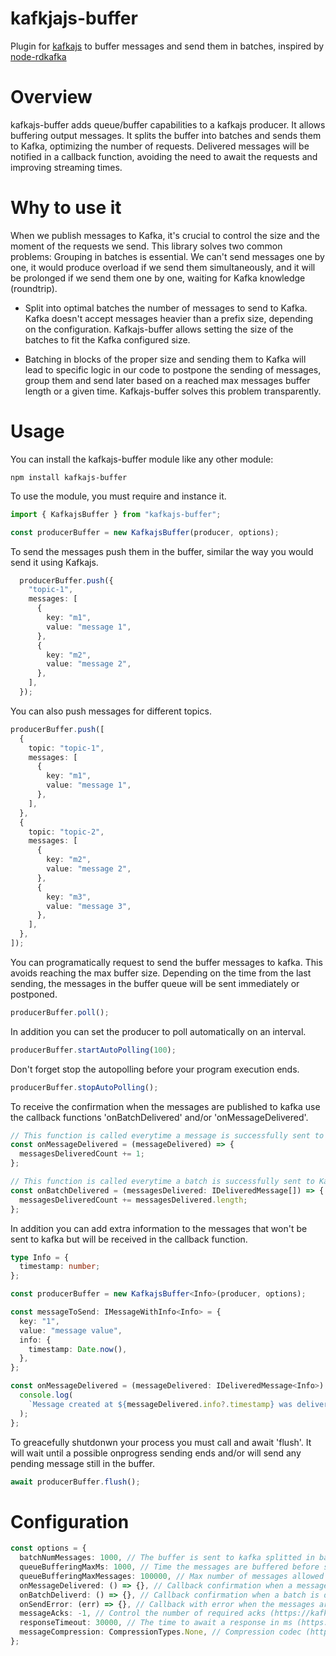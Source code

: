 # kafkjajs-buffer

Plugin for [kafkajs](https://github.com/tulios/kafkajs) to buffer messages and send them in batches, inspired by [node-rdkafka](https://github.com/Blizzard/node-rdkafka)

# Overview

kafkajs-buffer adds queue/buffer capabilities to a kafkajs producer. It allows buffering output messages. It splits the buffer into batches and sends them to Kafka, optimizing the number of requests. Delivered messages will be notified in a callback function, avoiding the need to await the requests and improving streaming times.

# Why to use it
When we publish messages to Kafka, it's crucial to control the size and the moment of the requests we send. This library solves two common problems:
Grouping in batches is essential. We can't send messages one by one, it would produce overload if we send them simultaneously, and it will be prolonged if we send them one by one, waiting for Kafka knowledge (roundtrip).

- Split into optimal batches the number of messages to send to Kafka. Kafka doesn't accept messages heavier than a prefix size, depending on the configuration. Kafkajs-buffer allows setting the size of the batches to fit the Kafka configured size.

- Batching in blocks of the proper size and sending them to Kafka will lead to specific logic in our code to postpone the sending of messages, group them and send later based on a reached max messages buffer length or a given time. Kafkajs-buffer solves this problem transparently.

# Usage

You can install the kafkajs-buffer module like any other module:

```
npm install kafkajs-buffer
```

To use the module, you must require and instance it.

```typescript
import { KafkajsBuffer } from "kafkajs-buffer";
```

```typescript
const producerBuffer = new KafkajsBuffer(producer, options);
```

To send the messages push them in the buffer, similar the way you would send it using Kafkajs.

```typescript
  producerBuffer.push({
    "topic-1",
    messages: [
      {
        key: "m1",
        value: "message 1",
      },
      {
        key: "m2",
        value: "message 2",
      },
    ],
  });
```

You can also push messages for different topics.

```typescript
producerBuffer.push([
  {
    topic: "topic-1",
    messages: [
      {
        key: "m1",
        value: "message 1",
      },
    ],
  },
  {
    topic: "topic-2",
    messages: [
      {
        key: "m2",
        value: "message 2",
      },
      {
        key: "m3",
        value: "message 3",
      },
    ],
  },
]);
```

You can programatically request to send the buffer messages to kafka. This avoids reaching the max buffer size. Depending on the time from the last sending, the messages in the buffer queue will be sent immediately or postponed.

```typescript
producerBuffer.poll();
```

In addition you can set the producer to poll automatically on an interval.

```typescript
producerBuffer.startAutoPolling(100);
```

Don't forget stop the autopolling before your program execution ends.

```typescript
producerBuffer.stopAutoPolling();
```

To receive the confirmation when the messages are published to kafka use the callback functions 'onBatchDelivered' and/or 'onMessageDelivered'.

```typescript
// This function is called everytime a message is successfully sent to Kafka
const onMessageDelivered = (messageDelivered) => {
  messagesDeliveredCount += 1;
};
```

```typescript
// This function is called everytime a batch is successfully sent to Kafka
const onBatchDelivered = (messagesDelivered: IDeliveredMessage[]) => {
  messagesDeliveredCount += messagesDelivered.length;
};
```

In addition you can add extra information to the messages that won't be sent to kafka but will be received in the callback function.

```typescript
type Info = {
  timestamp: number;
};

const producerBuffer = new KafkajsBuffer<Info>(producer, options);

const messageToSend: IMessageWithInfo<Info> = {
  key: "1",
  value: "message value",
  info: {
    timestamp: Date.now(),
  },
};

const onMessageDelivered = (messageDelivered: IDeliveredMessage<Info>) => {
  console.log(
    `Message created at ${messageDelivered.info?.timestamp} was delivered to kafka`
  );
};
```

To greacefully shutdonwn your process you must call and await 'flush'. It will wait until a possible onprogress sending ends and/or will send any pending message still in the buffer.

```typescript
await producerBuffer.flush();
```

# Configuration

```typescript
const options = {
  batchNumMessages: 1000, // The buffer is sent to kafka splitted in batches of this size.
  queueBufferingMaxMs: 1000, // Time the messages are buffered before sending. Polling actions will be trigger the sending after this time.
  queueBufferingMaxMessages: 100000, // Max number of messages allowed in the buffer. When more messages are pushed it will throw an error.
  onMessageDelivered: () => {}, // Callback confirmation when a message is delivered to kafka.
  onBatchDeliverd: () => {}, // Callback confirmation when a batch is delivered to kafka.
  onSendError: (err) => {}, // Callback with error when the messages are tried to be sent after a poll and fail
  messageAcks: -1, // Control the number of required acks (https://kafka.js.org/docs/producing)
  responseTimeout: 30000, // The time to await a response in ms (https://kafka.js.org/docs/producing)
  messageCompression: CompressionTypes.None, // Compression codec (https://kafka.js.org/docs/producing)
};
```
